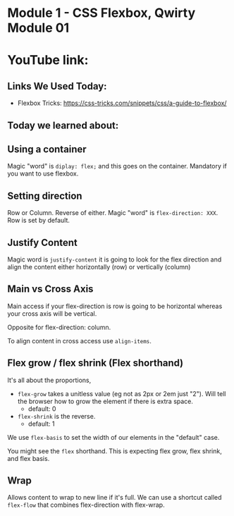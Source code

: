 # Module 1 - CSS Flexbox, Qwirty Module 01

# YouTube link: 


## Links We Used Today:
- Flexbox Tricks: https://css-tricks.com/snippets/css/a-guide-to-flexbox/


## Today we learned about:


## Using a container
Magic "word" is `diplay: flex;` and this goes on the container. Mandatory if you want to use flexbox.

## Setting direction
Row or Column. Reverse of either. Magic "word" is `flex-direction: XXX`. Row is set by default.

## Justify Content
Magic word is `justify-content` it is going to look for the flex direction and align the content either horizontally (row) or vertically (column)

## Main vs Cross Axis
Main access if your flex-direction is row is going to be horizontal whereas your cross axis will be vertical.

Opposite for flex-direction: column.

To align content in cross access use `align-items`.

## Flex grow / flex shrink (Flex shorthand)
It's all about the proportions, 
- `flex-grow` takes a unitless value (eg not as 2px or 2em just "2"). Will tell the browser how to grow the element if there is extra space. 
  - default: 0
- `flex-shrink` is the reverse. 
  - default: 1

We use `flex-basis` to set the width of our elements in the "default" case.

You might see the `flex` shorthand. This is expecting flex grow, flex shrink, and flex basis.

## Wrap

Allows content to wrap to new line if it's full. We can use a shortcut called `flex-flow` that combines flex-direction with flex-wrap.
